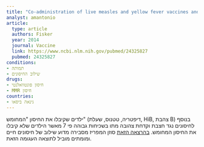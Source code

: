 ```yaml
---
title: "Co-administration of live measles and yellow fever vaccines and inactivated pentavalent vaccines is associated with increased mortality compared with measles and yellow fever vaccines only. An observational study from Guinea-Bissau"
analyst: amantonio
article:
  type: article
  authors: Fisker
  year: 2014
  journal: Vaccine
  link: https://www.ncbi.nlm.nih.gov/pubmed/24325827
  pubmed: 24325827
conditions:
- תמותה
- שילוב החיסונים
drugs:
- חיסון פונטוואלנטי
- MMR חיסון
countries:
- גינאה ביסאו
---
```


ילדים שקיבלו את החיסון "המחומש" (דיפטריה, טטנוס, שעלת, HiB, צהבת B) בנוסף לחיסונים נגד חצבת וקדחת צהובה מתו בשכיחות גבוהה פי 7 מאשר הילדים שלא קיבלו את החיסון המחומש.
[בהרצאה הזאת](https://www.youtube.com/watch?v=PWP6e2CYPo8) סוזן המפריז מסבירה מדוע שילוב של חיסונים חיים ומומתים מוביל לתוצאה העגומה הזאת.
